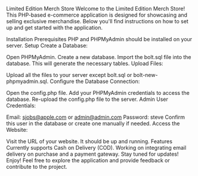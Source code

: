 Limited Edition Merch Store
Welcome to the Limited Edition Merch Store! This PHP-based e-commerce application is designed for showcasing and selling exclusive merchandise. Below you'll find instructions on how to set up and get started with the application.

Installation
Prerequisites
PHP and PHPMyAdmin should be installed on your server.
Setup
Create a Database:

Open PHPMyAdmin.
Create a new database.
Import the bolt.sql file into the database. This will generate the necessary tables.
Upload Files:

Upload all the files to your server except bolt.sql or bolt-new-phpmyadmin.sql.
Configure the Database Connection:

Open the config.php file.
Add your PHPMyAdmin credentials to access the database.
Re-upload the config.php file to the server.
Admin User Credentials:

Email: sjobs@apple.com or admin@admin.com
Password: steve
Confirm this user in the database or create one manually if needed.
Access the Website:

Visit the URL of your website. It should be up and running.
Features
Currently supports Cash on Delivery (COD).
Working on integrating email delivery on purchase and a payment gateway. Stay tuned for updates!
Enjoy!
Feel free to explore the application and provide feedback or contribute to the project.

